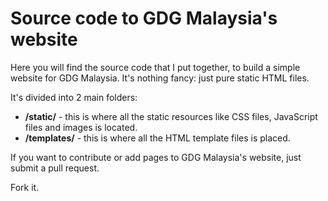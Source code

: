 # Source code to GDG Malaysia's website

Here you will find the source code that I put together, to build a simple website for GDG Malaysia. It's nothing fancy: just pure static HTML files.

It's divided into 2 main folders:
* __/static/__ - this is where all the static resources like CSS files, JavaScript files and images is located.
* __/templates/__ - this is where all the HTML template files is placed.

If you want to contribute or add pages to GDG Malaysia's website, just submit a pull request.

Fork it. 
